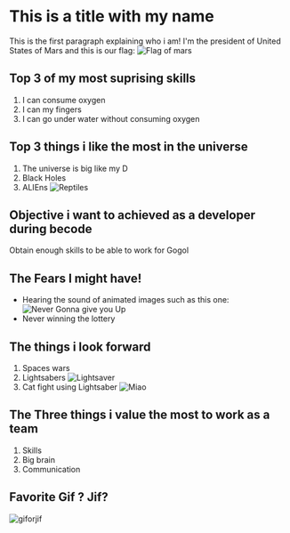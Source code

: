 # This is a title with my name
This is the first paragraph explaining who i am!
I'm the president of United States of Mars and this is our flag:
![Flag of mars](https://marspedia.org/images/thumb/4/44/FlagOfMars-OriginalColors.jpg/1200px-FlagOfMars-OriginalColors.jpg "this is the flag of mars made by Pascal Lee")

## Top 3 of my most suprising skills

1. I can consume oxygen
2. I can my fingers
3. I can go under water without consuming oxygen

## Top 3 things i like the most in the universe
1. The universe is big like my D
2. Black Holes
3. ALIEns
![Reptiles](https://media4.giphy.com/media/cPNXOm7ln8HwK7UcbV/giphy.gif?cid=ecf05e47d6xqe8kdhzcloiiuham7cz0yxfbpp7l0mjkf29v4&rid=giphy.gif&ct=g)

## Objective i want to achieved as a developer during becode
Obtain enough skills to be able to work for Gogol

##  The Fears I might have!
- Hearing the sound of animated images such as this one:
![Never Gonna give you Up ](https://media2.giphy.com/media/g7GKcSzwQfugw/giphy.gif?cid=ecf05e47jnvohoqp5v0jh3gc53jxrip58shsrfztvk1cmv0j&rid=giphy.gif&ct=g)
- Never winning the lottery

## The things i look forward
1. Spaces wars
2. Lightsabers 
![Lightsaver](https://media4.giphy.com/media/12OTxgtyHG11QI/giphy.gif?cid=ecf05e47wkkoercq09pk5b4cmt8lr3q5x36lf5onhkpdrmf2&rid=giphy.gif&ct=g)
3. Cat fight using Lightsaber
![Miao](https://media1.giphy.com/media/Dea0leKapJzJC/giphy.gif?cid=ecf05e47wkkoercq09pk5b4cmt8lr3q5x36lf5onhkpdrmf2&rid=giphy.gif&ct=g)

## The Three things i value the most to work as a team
1. Skills
2. Big brain
3. Communication

## Favorite Gif ? Jif?
![giforjif](https://media4.giphy.com/media/1ET7hRlCcZLuE/giphy.gif?cid=ecf05e47ijme6ahy3d7nd73t9eck05fx49tcd90w6hgr7soh&rid=giphy.gif&ct=g)

